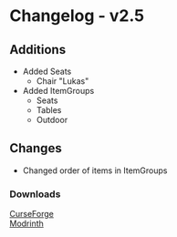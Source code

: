 # Changelog - v2.5

## Additions
- Added Seats
  - Chair "Lukas"
- Added ItemGroups
  - Seats
  - Tables
  - Outdoor

## Changes
- Changed order of items in ItemGroups

### Downloads
[CurseForge](https://www.curseforge.com/minecraft/mc-mods/nemos-carpentry) <br>
[Modrinth](https://modrinth.com/mod/nemos-carpentry)